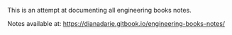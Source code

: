 This is an attempt at documenting all engineering books notes.

Notes available at: https://dianadarie.gitbook.io/engineering-books-notes/
